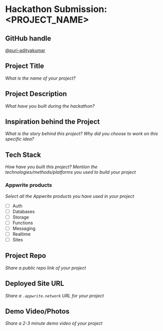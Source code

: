 # Hackathon Submission: <PROJECT_NAME>

## GitHub handle

[@puri-adityakumar](https://github.com/puri-adityakumar)

## Project Title

_What is the name of your project?_

<!--
CodeCapture
-->

## Project Description

_What have you built during the hackathon?_

<!--
The project I created is...
-->

## Inspiration behind the Project

_What is the story behind this project? Why did you choose to work on this specific idea?_

<!--
The reason I chose this idea/project was...
-->

## Tech Stack

_How have you built this project? Mention the technologies/methods/platforms you used to build your project_

<!--
The technologies I used...
-->

### Appwrite products

_Select all the Appwrite products you have used in your project_

<!--
Update the checkbox to [x] for the products used.

e.g.:

- [x] Auth
-->

- [ ] Auth
- [ ] Databases
- [ ] Storage
- [ ] Functions
- [ ] Messaging
- [ ] Realtime
- [ ] Sites

## Project Repo

_Share a public repo link of your project_

<!--
https://github.com/code-capture/CodeCapture-Xamarin
-->

## Deployed Site URL

_Share a `.appwrite.network` URL for your project_

<!--
https://hacktoberfest.appwrite.network
-->

## Demo Video/Photos

_Share a 2-3 minute demo video of your project_

<!--
https://www.youtube.com/watch?v=9IBaX1avYWc
-->
